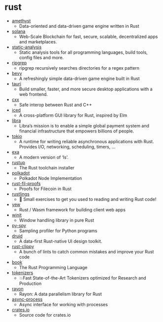 # rust
- [amethyst](https://github.com/amethyst/amethyst)
  - Data-oriented and data-driven game engine written in Rust
- [solana](https://github.com/solana-labs/solana)
  - Web-Scale Blockchain for fast, secure, scalable, decentralized apps and marketplaces.
- [static-analysis](https://github.com/analysis-tools-dev/static-analysis)
  - Static analysis tools for all programming languages, build tools, config files and more.
- [ripgrep](https://github.com/BurntSushi/ripgrep)
  - ripgrep recursively searches directories for a regex pattern
- [bevy](https://github.com/bevyengine/bevy)
  - A refreshingly simple data-driven game engine built in Rust
- [tauri](https://github.com/tauri-apps/tauri)
  - Build smaller, faster, and more secure desktop applications with a web frontend.
- [cxx](https://github.com/dtolnay/cxx)
  - Safe interop between Rust and C++
- [iced](https://github.com/hecrj/iced)
  - A cross-platform GUI library for Rust, inspired by Elm
- [libra](https://github.com/libra/libra)
  - Libra’s mission is to enable a simple global payment system and financial infrastructure that empowers billions of people.
- [tokio](https://github.com/tokio-rs/tokio)
  - A runtime for writing reliable asynchronous applications with Rust. Provides I/O, networking, scheduling, timers, ...
- [exa](https://github.com/ogham/exa)
  - A modern version of ‘ls’.
- [rustup](https://github.com/rust-lang/rustup)
  - The Rust toolchain installer
- [polkadot](https://github.com/paritytech/polkadot)
  - Polkadot Node Implementation
- [rust-fil-proofs](https://github.com/filecoin-project/rust-fil-proofs)
  - Proofs for Filecoin in Rust
- [rustlings](https://github.com/rust-lang/rustlings)
  - 🦀 Small exercises to get you used to reading and writing Rust code!
- [yew](https://github.com/yewstack/yew)
  - Rust / Wasm framework for building client web apps
- [winit](https://github.com/rust-windowing/winit)
  - Window handling library in pure Rust
- [py-spy](https://github.com/benfred/py-spy)
  - Sampling profiler for Python programs
- [druid](https://github.com/linebender/druid)
  - A data-first Rust-native UI design toolkit.
- [rust-clippy](https://github.com/rust-lang/rust-clippy)
  - A bunch of lints to catch common mistakes and improve your Rust code
- [book](https://github.com/rust-lang/book)
  - The Rust Programming Language
- [tokenizers](https://github.com/huggingface/tokenizers)
  - 💥Fast State-of-the-Art Tokenizers optimized for Research and Production
- [rayon](https://github.com/rayon-rs/rayon)
  - Rayon: A data parallelism library for Rust
- [async-process](https://github.com/stjepang/async-process)
  - Async interface for working with processes
- [crates.io](https://github.com/rust-lang/crates.io)
  - Source code for crates.io
